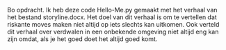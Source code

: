 Bo opdracht.
Ik heb deze code Hello-Me.py gemaakt met het verhaal van het bestand storyline.docx. 
Het doel van dit verhaal is om te vertellen dat riskante moves maken niet altijd op iets slechts kan uitkomen.
Ook verteld dit verhaal over verdwalen in een onbekende omgeving niet altijd eng kan zijn omdat, als je het goed doet het altijd goed komt.


